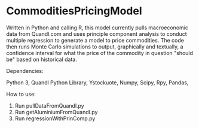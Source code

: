 # CommoditiesPricingModel

Written in Python and calling R, this model currently pulls macroeconomic data from Quandl.com and uses principle component analysis to conduct multiple regression to generate a model to price commodities. The code then runs Monte Carlo simulations to output, graphically and textually, a confidence interval for what the price of the commodity in question "should be" based on historical data.

Dependencies:

Python 3,
Quandl Python Library,
Ystockuote,
Numpy,
Scipy,
Rpy,
Pandas,

How to use:

1. Run pullDataFromQuandl.py
2. Run getAluminiumFromQuandl.py
3. Run regressionWithPrinComp.py
